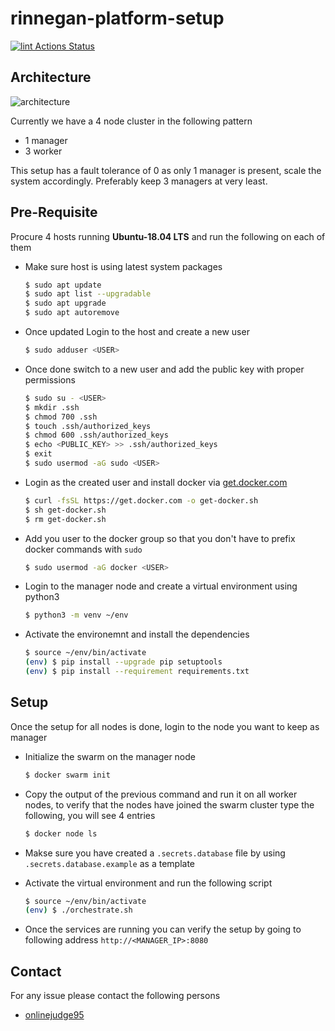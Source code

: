 # rinnegan-platform-setup

[![lint Actions Status](https://github.com/court-room/rinnegan-platform-setup/workflows/lint/badge.svg)](https://github.com/court-room/rinnegan-platform-setup/actions)

## Architecture

![architecture](https://rinnegan-assets.s3.ap-south-1.amazonaws.com/Architecture.png)

Currently we have a 4 node cluster in the following pattern

- 1 manager
- 3 worker

This setup has a fault tolerance of 0 as only 1 manager is present, scale the system accordingly.
Preferably keep 3 managers at very least.

## Pre-Requisite

Procure 4 hosts running **Ubuntu-18.04 LTS** and run the following on each of them

- Make sure host is using latest system packages

  ```bash
  $ sudo apt update
  $ sudo apt list --upgradable
  $ sudo apt upgrade
  $ sudo apt autoremove
  ```

- Once updated Login to the host and create a new user

  ```bash
  $ sudo adduser <USER>
  ```

- Once done switch to a new user and add the public key with proper permissions

  ```bash
  $ sudo su - <USER>
  $ mkdir .ssh
  $ chmod 700 .ssh
  $ touch .ssh/authorized_keys
  $ chmod 600 .ssh/authorized_keys
  $ echo <PUBLIC_KEY> >> .ssh/authorized_keys
  $ exit
  $ sudo usermod -aG sudo <USER>
  ```

- Login as the created user and install docker via [get.docker.com](https://get.docker.com/)

  ```bash
  $ curl -fsSL https://get.docker.com -o get-docker.sh
  $ sh get-docker.sh
  $ rm get-docker.sh
  ```

- Add you user to the docker group so that you don't have to prefix docker commands with `sudo`

  ```bash
  $ sudo usermod -aG docker <USER>
  ```

- Login to the manager node and create a virtual environment using python3

  ```bash
  $ python3 -m venv ~/env
  ```

- Activate the environemnt and install the dependencies

  ```bash
  $ source ~/env/bin/activate
  (env) $ pip install --upgrade pip setuptools
  (env) $ pip install --requirement requirements.txt
  ```

## Setup

Once the setup for all nodes is done, login to the node you want to keep as manager

- Initialize the swarm on the manager node

  ```bash
  $ docker swarm init
  ```

- Copy the output of the previous command and run it on all worker nodes,
  to verify that the nodes have joined the swarm cluster type the following,
  you will see 4 entries

  ```bash
  $ docker node ls
  ```

- Makse sure you have created a `.secrets.database` file by using `.secrets.database.example`
  as a template

- Activate the virtual environment and run the following script

  ```bash
  $ source ~/env/bin/activate
  (env) $ ./orchestrate.sh
  ```

- Once the services are running you can verify the setup by going to following address `http://<MANAGER_IP>:8080`

## Contact

For any issue please contact the following persons

- [onlinejudge95](https://github.com/onlinejudge95)
